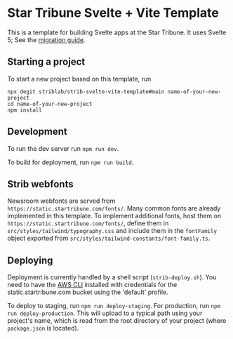 # Star Tribune Svelte + Vite Template

This is a template for building Svelte apps at the Star Tribune. It uses
Svelte 5; See the
[migration guide](https://svelte.dev/docs/svelte/v5-migration-guide).

## Starting a project

To start a new project based on this template, run

```
npx degit striblab/strib-svelte-vite-template#main name-of-your-new-project
cd name-of-your-new-project
npm install
```

## Development

To run the dev server run `npm run dev`.

To build for deployment, run `npm run build`.

## Strib webfonts

Newsroom webfonts are served from `https://static.startribune.com/fonts/`.
Many common fonts are already implemented in this template. To implement additional fonts, host them on
`https://static.startribune.com/fonts/`, define them in `src/styles/tailwind/typography.css` and include them
in the `fontFamily` object exported from `src/styles/tailwind-constants/font-family.ts`.

## Deploying

Deployment is currently handled by a shell script (`strib-deploy.sh`). You need to have
the [AWS CLI](https://aws.amazon.com/cli/) installed with credentials for the
static.startribune.com bucket using the 'default' profile.

To deploy to staging, run `npm run deploy-staging`. For production, run
`npm run deploy-production`. This will upload to a typical path using your
project's name, which is read from the root directory of your project
(where `package.json` is located).
